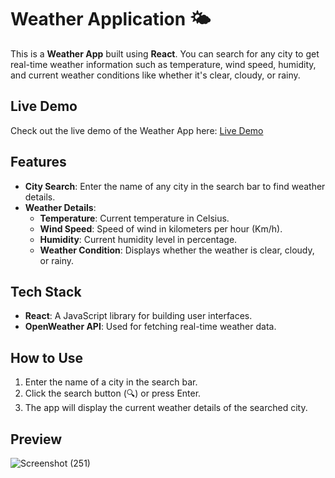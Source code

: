 # Weather Application 🌤️

This is a **Weather App** built using **React**. You can search for any city to get real-time weather information such as temperature, wind speed, humidity, and current weather conditions like whether it's clear, cloudy, or rainy.

## Live Demo

Check out the live demo of the Weather App here: [Live Demo](https://weather-app-iota-lac-36.vercel.app/)

## Features

- **City Search**: Enter the name of any city in the search bar to find weather details.
- **Weather Details**:
  - **Temperature**: Current temperature in Celsius.
  - **Wind Speed**: Speed of wind in kilometers per hour (Km/h).
  - **Humidity**: Current humidity level in percentage.
  - **Weather Condition**: Displays whether the weather is clear, cloudy, or rainy.

## Tech Stack

- **React**: A JavaScript library for building user interfaces.
- **OpenWeather API**: Used for fetching real-time weather data.

## How to Use

1. Enter the name of a city in the search bar.
2. Click the search button (🔍) or press Enter.
3. The app will display the current weather details of the searched city.

## Preview
![Screenshot (251)](https://github.com/user-attachments/assets/2cdebfd6-5534-4f43-9159-e43a4f227a65)

